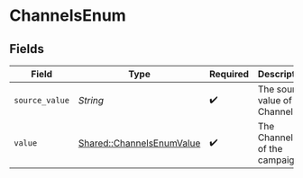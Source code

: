 # ChannelsEnum


## Fields

| Field                                                                 | Type                                                                  | Required                                                              | Description                                                           | Example                                                               |
| --------------------------------------------------------------------- | --------------------------------------------------------------------- | --------------------------------------------------------------------- | --------------------------------------------------------------------- | --------------------------------------------------------------------- |
| `source_value`                                                        | *String*                                                              | :heavy_check_mark:                                                    | The source value of the Channels.                                     | SMS                                                                   |
| `value`                                                               | [Shared::ChannelsEnumValue](../../models/shared/channelsenumvalue.md) | :heavy_check_mark:                                                    | The Channels of the campaign.                                         | sms                                                                   |
